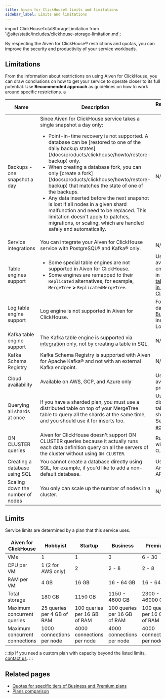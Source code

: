 ```yaml
---
title: Aiven for ClickHouse® limits and limitations
sidebar_label: Limits and limitations
---
```


import ClickHouseTotalStorageLimitation from '@site/static/includes/clickhouse-storage-limitation.md';

By respecting the Aiven for ClickHouse® restrictions and quotas, you can improve the security and productivity of your service workloads.

## Limitations

From the information about restrictions on using Aiven for ClickHouse,
you can draw conclusions on how to get your service to operate
closer to its full potential. Use **Recommended approach** as guidelines
on how to work around specific restrictions.
a
<table>
  <thead>
    <tr>
      <th>Name</th>
      <th>Description</th>
      <th>Recommended approach</th>
    </tr>
  </thead>
  <tbody>
    <tr>
      <td>Backups - one snapshot a day</td>
      <td>
        Since Aiven for ClickHouse service takes a single snapshot a day only:
        <ul>
          <li>Point-in-time recovery is not supported. A database can be
            [restored to one of the daily backup states](/docs/products/clickhouse/howto/restore-backup)
            only.</li>
          <li>When creating a database fork,
            you can only [create a fork](/docs/products/clickhouse/howto/restore-backup)
            that matches the state of one of the backups.</li>
          <li>Any data inserted before the next snapshot is lost if all nodes in a
            given shard malfunction and need to be replaced. This limitation doesn't
            apply to patches, migrations, or scaling, which are handled safely and
            automatically.</li>
        </ul>
      </td>
      <td>N/A</td>
    </tr>
    <tr>
      <td>Service integrations</td>
      <td>
          You can integrate your Aiven for ClickHouse service with PostgreSQL®
          and Kafka® only.
      </td>
      <td>N/A</td>
    </tr>
    <tr>
      <td>Table engines support</td>
      <td>
        <ul>
          <li>
              Some special table engines are not supported in
              Aiven for ClickHouse.
          </li>
          <li>
              Some engines are remapped to their
              <code>Replicated</code> alternatives, for example,
              <code>MergeTree</code> <strong>&gt;</strong>
              <code>ReplicatedMergeTree</code>.
          </li>
        </ul>
      </td>
      <td>
          Use the available table engines listed in
          <a href="/docs/products/clickhouse/reference/supported-table-engines"><span>Supported table engines in Aiven for ClickHouse</span></a>.
      </td>
    </tr>
    <tr>
      <td>Log table engine support</td>
      <td>
        Log engine is not supported in Aiven for ClickHouse.
      </td>
      <td>
          For storing data, use the
          <a href="https://clickhouse.com/docs/en/engines/table-engines/special/buffer/">Buffer engine</a>
          instead of the Log engine.
      </td>
    </tr>
    <tr>
      <td>Kafka table engine support</td>
      <td>
          The Kafka table engine is supported via
          <a href="/docs/products/clickhouse/howto/integrate-kafka">integration</a> only,
          not by creating a table in SQL.
      </td>
      <td>N/A</td>
    </tr>
    <tr>
      <td>Kafka Schema Registry</td>
      <td>
          Kafka Schema Registry is supported with Aiven for Apache Kafka® and not with an
          external Kafka endpoint.
      </td>
      <td>N/A</td>
    </tr>
    <tr>
      <td>Cloud availability</td>
      <td>Available on AWS, GCP, and Azure only</td>
      <td>Use the available cloud providers.</td>
    </tr>
    <tr>
      <td>Querying all shards at once</td>
      <td>
          If you have a sharded plan, you must use a distributed table on top of
          your MergeTree table to query all the shards at the same time, and you
          should use it for inserts too.
      </td>
      <td>
          Use a distributed table with sharded plans. See
          <a href="/docs/products/clickhouse/howto/use-shards-with-distributed-table">Query data across shards</a>.
      </td>
    </tr>
    <tr>
      <td>ON CLUSTER queries</td>
      <td>
          Aiven for ClickHouse doesn't support ON CLUSTER queries because it
          actually runs each data definition query on all the servers of the
          cluster without using <code>ON CLUSTER</code>.
      </td>
      <td>
          Run queries without <code>ON CLUSTER</code >.
      </td>
    </tr>
    <tr>
      <td>Creating a database using SQL</td>
      <td>
          You cannot create a database directly using SQL, for example, if you'd
          like to add a non-default database.
      </td>
      <td>Use the Aiven's public API.</td>
    </tr>
    <tr>
      <td>Scaling down the number of nodes</td>
      <td>You only can scale up the number of nodes in a cluster.</td>
      <td>N/A</td>
    </tr>
  </tbody>
</table>

## Limits

Service limits are determined by a plan that this service uses.

| Aiven for ClickHouse           | Hobbyist                   | Startup                      | Business                     | Premium                      |
| ------------------------------ | -------------------------- | ---------------------------- | ---------------------------- | ---------------------------- |
| VMs                            | 1                          | 1                            | 3                            | 6 - 30                       |
| CPU per VM                     | 1 (2 for AWS only)         | 2                            | 2 - 8                        | 2 - 8                        |
| RAM per VM                     | 4 GB                       | 16 GB                        | 16 - 64 GB                   | 16 - 64 GB                   |
| Total storage                  | 180 GB                     | 1150 GB                      | 1150 - 4600 GB               | 2300 - 46000 GB              |
| Maximum concurrent queries     | 25 queries per 4 GB of RAM | 100 queries per 16 GB of RAM | 100 queries per 16 GB of RAM | 100 queries per 16 GB of RAM |
| Maximum concurrent connections | 1000 connections per node  | 4000 connections per node    | 4000 connections per node    | 4000 connections per node    |

<ClickHouseTotalStorageLimitation />

:::tip
If you need a custom plan with capacity beyond the listed limits,
[contact us](https://aiven.io/contact?department=1306714).
:::

## Related pages

-   [Quotas for specific tiers of Business and Premium plans](https://aiven.io/pricing?tab=plan-pricing&product=clickhouse)
-   [Plans comparison](https://aiven.io/pricing?tab=plan-comparison&product=clickhouse)
